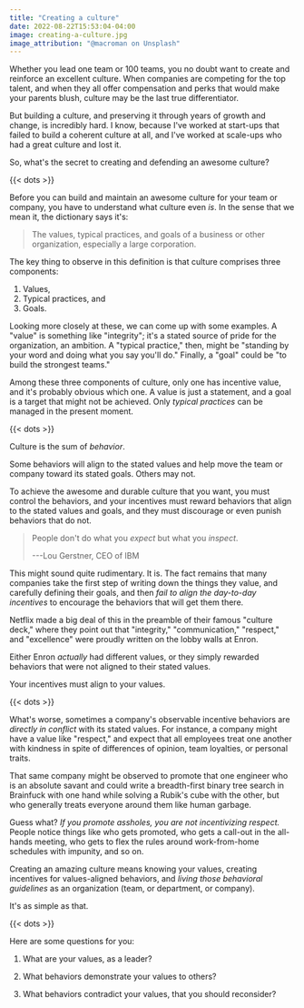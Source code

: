 ```yaml
---
title: "Creating a culture"
date: 2022-08-22T15:53:04-04:00
image: creating-a-culture.jpg
image_attribution: "@macroman on Unsplash"
---
```


Whether you lead one team or 100 teams, you no doubt want to create and
reinforce an excellent culture. When companies are competing for the top talent,
and when they all offer compensation and perks that would make your parents
blush, culture may be the last true differentiator.

But building a culture, and preserving it through years of growth and change, is
incredibly hard. I know, because I've worked at start-ups that failed to build a
coherent culture at all, and I've worked at scale-ups who had a great culture
and lost it.

So, what's the secret to creating and defending an awesome culture?<!--more-->

{{< dots >}}

Before you can build and maintain an awesome culture for your team or company,
you have to understand what culture even *is*. In the sense that we mean it, the
dictionary says it's:

> The values, typical practices, and goals of a business or other organization,
> especially a large corporation.

The key thing to observe in this definition is that culture comprises three
components:

1. Values,
2. Typical practices, and
3. Goals.

Looking more closely at these, we can come up with some examples. A "value" is
something like "integrity"; it's a stated source of pride for the organization,
an ambition. A "typical practice," then, might be "standing by your word and
doing what you say you'll do." Finally, a "goal" could be "to build the
strongest teams."

Among these three components of culture, only one has incentive value, and it's
probably obvious which one. A value is just a statement, and a goal is a target
that might not be achieved. Only *typical practices* can be managed in the
present moment.

{{< dots >}}

Culture is the sum of *behavior*.

Some behaviors will align to the stated values and help move the team or company
toward its stated goals. Others may not.

To achieve the awesome and durable culture that you want, you must control the
behaviors, and your incentives must reward behaviors that align to the stated
values and goals, and they must discourage or even punish behaviors that do
not.

> People don't do what you *expect* but what you *inspect*. 
>
> ---Lou Gerstner, CEO of IBM

This might sound quite rudimentary. It is. The fact remains that many companies
take the first step of writing down the things they value, and carefully
defining their goals, and then *fail to align the day-to-day incentives* to
encourage the behaviors that will get them there.

Netflix made a big deal of this in the preamble of their famous "culture deck,"
where they point out that "integrity," "communication," "respect," and
"excellence" were proudly written on the lobby walls at Enron.

Either Enron *actually* had different values, or they simply rewarded behaviors
that were not aligned to their stated values.

Your incentives must align to your values.

{{< dots >}}

What's worse, sometimes a company's observable incentive behaviors are *directly
in conflict* with its stated values. For instance, a company might have a value
like "respect," and expect that all employees treat one another with kindness
in spite of differences of opinion, team loyalties, or personal traits.

That same company might be observed to promote that one engineer who is an
absolute savant and could write a breadth-first binary tree search in Brainfuck
with one hand while solving a Rubik's cube with the other, but who generally
treats everyone around them like human garbage.

Guess what? *If you promote assholes, you are not incentivizing respect.* People
notice things like who gets promoted, who gets a call-out in the all-hands
meeting, who gets to flex the rules around work-from-home schedules with
impunity, and so on.

Creating an amazing culture means knowing your values, creating incentives for
values-aligned behaviors, and *living those behavioral guidelines* as an
organization (team, or department, or company).

It's as simple as that.

{{< dots >}}

Here are some questions for you:

1. What are your values, as a leader?

2. What behaviors demonstrate your values to others?

3. What behaviors contradict your values, that you should reconsider?
